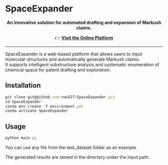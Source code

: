 # SpaceExpander


<p align="center">
  <b>An innovative solution for automated drafting and expansion of Markush claims.</b>
</p>

<p align="center">
  👉 <a href="https://www.lilab-ecust.cn/markushclaim" target="_blank"><strong>Visit the Online Platform</strong></a>
</p>

---

SpaceExpander is a web-based platform that allows users to input molecular structures and automatically generate Markush claims.  
It supports intelligent substructure analysis and systematic enumeration of chemical space for patent drafting and exploration.


## Installation

```javascript
git clone git@github.com:rwu527/SpaceExpander.git
cd SpaceExpander
conda env create -f environment.yml
conda activate SpaceExpander
```


## Usage

```javascript
python main.py
```

You can use any file from the test_dataset folder as an example.

The generated results are stored in the directory under the input path.
